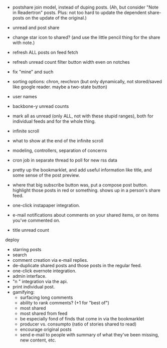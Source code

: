 - postshare join model, instead of duping posts. (Ah, but consider "Note in Readertron" posts. Plus: not too hard to update the dependent share-posts on the update of the original.)
- unread and post share
- change star icon to shared? (and use the little pencil thing for the share with note.)
- refresh ALL posts on feed fetch
- refresh unread count filter button width even on notches
- fix "mine" and such
- sorting options: chron, revchron (but only dynamically, not stored/saved like google reader. maybe a two-state button)
- user names
- backbone-y unread counts

- mark all as unread (only ALL, not with these stupid ranges), both for individual feeds and for the whole thing.
- infinite scroll
- what to show at the end of the infinite scroll

- modeling, controllers, separation of concerns
- cron job in separate thread to poll for new rss data
- pretty up the bookmarklet, and add useful information like title, and some sense of the post preview.

- where that big subscribe button was, put a compose post button. highlight those posts in red or something. shows up in a person's share feed.
- one-click instapaper integration.
- e-mail notifications about comments on your shared items, or on items you've commented on.
- title unread count

deploy

- starring posts
- search
- comment creation via e-mail replies.
- de-duplicate shared posts and those posts in the regular feed.
- one-click evernote integration.
- admin interface.
- "n <note>" integration via the api.
- print individual post.
- gamifying:
	- surfacing long comments
	- ability to rank comments? (+1 for "best of")
	- most shared
	- most shared from feed
	- be especially fond of finds that come in via the bookmarklet
	- producer vs. consumpto (ratio of stories shared to read)
	- encourage original posts
	- send e-mail to people with summary of what they've been missing, new content, etc.